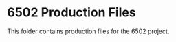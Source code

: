 6502 Production Files
=====================

This folder contains production files for the 6502 project.